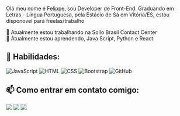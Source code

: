 
Olá meu nome é Felippe, sou Developer de Front-End. Graduando em Letras - Língua Portuguesa, pela Estácio de Sá em Vitória/ES, estou disponovel para freelas/trabalho


🔭 Atualmente estou trabalhando na Sollo Brasil Contact Center                                                        
🌱 Atualmente estou aprendendo, Java Script, Python e React




🦄 Habilidades:
------------------------------------------------------------------------------------------------------------
![JavaScript](https://img.shields.io/badge/JavaScript-F7DF1E?style=for-the-badge&logo=javascript&logoColor=black)
  ![HTML](https://img.shields.io/badge/HTML5-E34F26?style=for-the-badge&logo=html5&logoColor=white)
  ![CSS](https://img.shields.io/badge/CSS3-1572B6?style=for-the-badge&logo=css3&logoColor=white)
  ![Bootstrap](https://img.shields.io/badge/Bootstrap-8B07FF?style=for-the-badge&logo=bootstrap&logoColor=white)
 ![GitHub](https://img.shields.io/badge/GitHub-231E27?style=for-the-badge&logo=github&logoColor=white)
 
 



📫 Como entrar em contato comigo:
------------------------------------------------------------------------------------------------------------
<p align="left">
  <a href="https://www.instagram.com/flupynho/" alt="Instagram">
  <img src="https://img.shields.io/badge/-Instagram-DF0174?style=for-the-badge&logo=instagram&logoColor=white&link=https://www.instagram.com/flupynho/"/></a>
  <a href="https://www.linkedin.com/in/felippesantos20/" alt="Linkedin">
  <img src="https://img.shields.io/badge/-Linkedin-0e76a8?style=for-the-badge&logo=Linkedin&logoColor=white&link=https://www.linkedin.com/in/felippesantos20/" /></a>
  <a href="https://www.facebook.com/felippelipy.75641" alt="Facebook">
  <img src="https://img.shields.io/badge/-Facebook-3b5998?style=for-the-badge&logo=facebook&logoColor=white&link=https://www.facebook.com/felippelipy.75641"/></a>
  </p>
 

